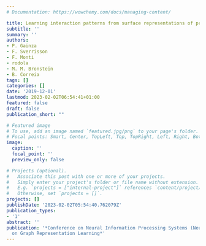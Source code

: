 ```yaml
---
# Documentation: https://wowchemy.com/docs/managing-content/

title: Learning interaction patterns from surface representations of protein structure
subtitle: ''
summary: ''
authors:
- P. Gainza
- F. Sverrisson
- F. Monti
- rodola
- M. M. Bronstein
- B. Correia
tags: []
categories: []
date: '2019-12-01'
lastmod: 2023-02-02T06:54:41+01:00
featured: false
draft: false
publication_short: ""

# Featured image
# To use, add an image named `featured.jpg/png` to your page's folder.
# Focal points: Smart, Center, TopLeft, Top, TopRight, Left, Right, BottomLeft, Bottom, BottomRight.
image:
  caption: ''
  focal_point: ''
  preview_only: false

# Projects (optional).
#   Associate this post with one or more of your projects.
#   Simply enter your project's folder or file name without extension.
#   E.g. `projects = ["internal-project"]` references `content/project/deep-learning/index.md`.
#   Otherwise, set `projects = []`.
projects: []
publishDate: '2023-02-02T05:54:40.762079Z'
publication_types:
- '1'
abstract: ''
publication: '*Conference on Neural Information Processing Systems (NeurIPS) - Workshop
  on Graph Representation Learning*'
---
```

